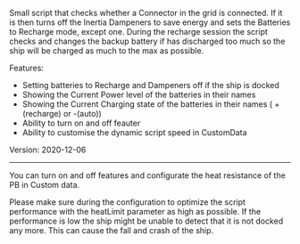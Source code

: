 
Small script that checks whether a Connector in the grid is connected. If it is then turns off the Inertia Dampeners to save energy and sets the Batteries to Recharge mode, except one. During the recharge session the script checks and changes the backup battery if has discharged too much so the ship will be charged as much to the max as possible.

Features:
- Setting batteries to Recharge and Dampeners off if the ship is docked
- Showing the Current Power level of the batteries in their names
- Showing the Current Charging state of the batteries in their names ( +(recharge) or -(auto))
- Ability to turn on and off feauter
- Ability to customise the dynamic script speed in CustomData

Version: 2020-12-06


--------------------------------------------------------------------
You can turn on and off features and configurate the heat resistance of the PB in Custom data.

Please make sure during the configuration to optimize the script performance with the heatLimit 
parameter as high as possible. If the performance is low the ship might be unable to detect 
that it is not docked any more. This can cause the fall and crash of the ship.
